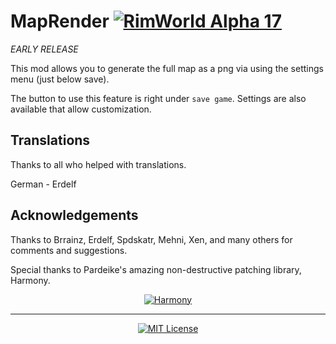 # MapRender [![RimWorld Alpha 17](https://img.shields.io/badge/RimWorld-Alpha%2017-brightgreen.svg)](http://rimworldgame.com/) 

*EARLY RELEASE*

This mod allows you to generate the full map as a png via using the settings menu (just below save).

The button to use this feature is right under `save game`. Settings are also available that allow customization.

## Translations

Thanks to all who helped with translations.

German - Erdelf

## Acknowledgements

Thanks to Brrainz, Erdelf, Spdskatr, Mehni, Xen, and many others for comments and suggestions. 

Special thanks to Pardeike's amazing non-destructive patching library, Harmony.
<p align="center">
  <a href="https://github.com/pardeike/Harmony">
    <img src="https://s24.postimg.org/58bl1rz39/logo.png" alt="Harmony" />
  </a>
</p>

<hr>

<p align="center">
  <a href="./LICENSE">
    <img src="https://img.shields.io/badge/license-MIT-lightgray.svg?style=flat" alt="MIT License" />
  </a>
</p> 